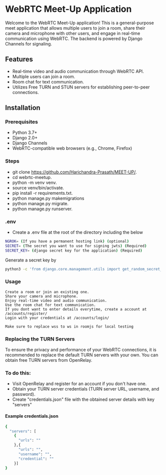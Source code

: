 # WebRTC Meet-Up Application

Welcome to the WebRTC Meet-Up application! This is a general-purpose meet application that allows multiple users to join a room, share their camera and microphone with other users, and engage in real-time communication using WebRTC. The backend is powered by Django Channels for signaling.

## Features
- Real-time video and audio communication through WebRTC API.
- Multiple users can join a room.
- Room chat for text communication.
- Utilizes Free TURN and STUN servers for establishing peer-to-peer connections.

## Installation

### Prerequisites
- Python 3.7+
- Django 2.0+
- Django Channels
- WebRTC-compatible web browsers (e.g., Chrome, Firefox)

### Steps
- git clone https://github.com/Harichandra-Prasath/MEET-UP/.
- cd webrtc-meetup.
- python -m venv venv.
- source venv/bin/activate.
- pip install -r requirements.txt.
- python manage.py makemigrations
- python manage.py migrate.
- python manage.py runserver.

### .env
- Create a .env file at the root of the directory including the below
```bash
NGROK= (If you have a permanent hosting link) (optional)
SECRET= (The secret you want to use for signing jwts) (Required)
SECRET_KEY= (django secret key for the application) (Required)
```
Generate a secret key by 
```bash
python3 -c 'from django.core.management.utils import get_random_secret_key; print(get_random_secret_key())'
```


### Usage
    Create a room or join an existing one.
    Share your camera and microphone.
    Enjoy real-time video and audio communication.
    Use the room chat for text communication.
    If you dont want to enter details everytime, create a account at /accounts/register/  
    Login with your credentials at /accounts/login/  
       
    Make sure to replace wss to ws in roomjs for local testing

### Replacing the TURN Servers
To ensure the privacy and performance of your WebRTC connections, it is recommended to replace the default TURN servers with your own. You can obtain free TURN servers from OpenRelay. 
### To do this:
- Visit OpenRelay and register for an account if you don't have one.
- Obtain your TURN server credentials (TURN server URL, username, and password).
- Create "credentials.json" file with the obtained server details with key "servers"

#### Example credentials.json
```bash
{
  "servers": [
    {
      "urls": ""
    },{
      "urls": "",
      "username": "",
      "credential": ""
    }]
}
```

